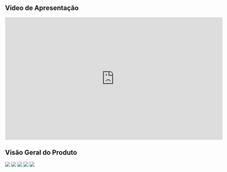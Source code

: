 ## Video de Apresentação

<iframe width="711" height="400" src="https://www.youtube.com/embed/ahmC-FSkKiM" title="Apresentação Venci Na Promo" frameborder="0" allow="accelerometer; autoplay; clipboard-write; encrypted-media; gyroscope; picture-in-picture; web-share" allowfullscreen></iframe>

## Visão Geral do Produto

![](https://raw.githubusercontent.com/mdsreq-fga-unb/2023.1-VenciNaPromo/main/ghpages/assets/images/visao/1.jpg)
![](https://raw.githubusercontent.com/mdsreq-fga-unb/2023.1-VenciNaPromo/main/ghpages/assets/images/visao/2.jpg)
![](https://raw.githubusercontent.com/mdsreq-fga-unb/2023.1-VenciNaPromo/main/ghpages/assets/images/visao/3.jpg)
![](https://raw.githubusercontent.com/mdsreq-fga-unb/2023.1-VenciNaPromo/main/ghpages/assets/images/visao/4.jpg)
![](https://raw.githubusercontent.com/mdsreq-fga-unb/2023.1-VenciNaPromo/main/ghpages/assets/images/visao/5.jpg)


